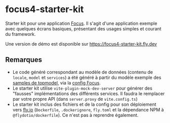 # focus4-starter-kit

Starter kit pour une application [Focus](https://github.com/klee-contrib/focus4). Il s'agit d'une application exemple avec quelques écrans basiques, présentant des usages simples et courant du framework.

Une version de démo est disponible sur https://focus4-starter-kit.fly.dev

## Remarques

-   Le code généré correspondant au modèle de données (contenu de `locale`, `model` et `services`) a été généré à partir du modèle exemple des [samples de topmodel](https://github.com/klee-contrib/topmodel/tree/develop/samples/model), via la [config Focus](https://github.com/klee-contrib/topmodel/tree/develop/samples/generators/focus).
-   Le starter kit utilise `vite-plugin-mock-dev-server` pour générer des "fausses" implémentations des différents services. Il faudra le remplacer par votre propre API (dans `server.proxy` de `vite.config.ts`)
-   Le starter kit inclus des fichiers et de la config pour son déploiement vers [fly.io](https://www.fly.io) (`Dockerfile`, `.dockerignore`, `fly.toml` et la dépendance NPM à `@flydotio/dockerfile`). Ce n'est pas à reprendre également.
